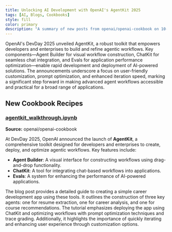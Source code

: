 ```yaml
---
title: Unlocking AI Development with OpenAI's AgentKit 2025
tags: [AI, Blogs, Cookbooks]
style: fill
color: primary
description: "A summary of new posts from openai/openai-cookbook on 10-21"
---
```

OpenAI's DevDay 2025 unveiled AgentKit, a robust toolkit that empowers developers and enterprises to build and refine agentic workflows. Key components—Agent Builder for visual workflow construction, ChatKit for seamless chat integration, and Evals for application performance optimization—enable rapid development and deployment of AI-powered solutions. The announcements underscore a focus on user-friendly customization, prompt optimization, and enhanced iteration speed, marking a significant step forward in making advanced agent workflows accessible and practical for a broad range of applications.

## New Cookbook Recipes

### [agentkit_walkthrough.ipynb](https://github.com/openai/openai-cookbook/blob/658e0b29ddb672ba31a66d4787507415b4508465/examples/agentkit/agentkit_walkthrough.ipynb)
**Source:** openai/openai-cookbook

At DevDay 2025, OpenAI announced the launch of **AgentKit**, a comprehensive toolkit designed for developers and enterprises to create, deploy, and optimize agentic workflows. Key features include:

- **Agent Builder**: A visual interface for constructing workflows using drag-and-drop functionality.
- **ChatKit**: A tool for integrating chat-based workflows into applications.
- **Evals**: A system for enhancing the performance of AI-powered applications.

The blog post provides a detailed guide to creating a simple career development app using these tools. It outlines the construction of three key agents: one for resume extraction, one for career analysis, and one for course recommendations. The tutorial emphasizes deploying the app using ChatKit and optimizing workflows with prompt optimization techniques and trace grading. Additionally, it highlights the importance of quickly iterating and enhancing user experience through customization options.